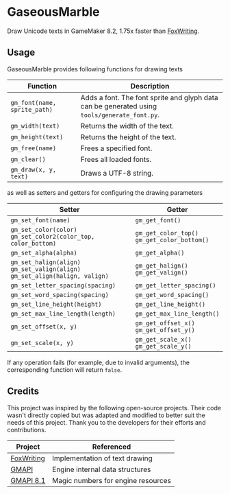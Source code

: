 ﻿# GaseousMarble

Draw Unicode texts in GameMaker 8.2, 1.75x faster than [FoxWriting](https://github.com/Noisyfox/FoxWriting).

## Usage

GaseousMarble provides following functions for drawing texts

| **Function** | **Description** |
| -- | -- |
| `gm_font(name, sprite_path)` | Adds a font. The font sprite and glyph data can be generated using `tools/generate_font.py`. |
| `gm_width(text)` | Returns the width of the text. |
| `gm_height(text)` | Returns the height of the text. |
| `gm_free(name)` | Frees a specified font. |
| `gm_clear()` | Frees all loaded fonts. |
| `gm_draw(x, y, text)` | Draws a UTF-8 string. |

as well as setters and getters for configuring the drawing parameters

| **Setter** | **Getter** |
| -- | -- |
| `gm_set_font(name)` | `gm_get_font()` |
| `gm_set_color(color)`<br>`gm_set_color2(color_top, color_bottom)` | `gm_get_color_top()`<br>`gm_get_color_bottom()` |
| `gm_set_alpha(alpha)` | `gm_get_alpha()` |
| `gm_set_halign(align)`<br>`gm_set_valign(align)`<br>`gm_set_align(halign, valign)` | `gm_get_halign()`<br>`gm_get_valign()` |
| `gm_set_letter_spacing(spacing)` | `gm_get_letter_spacing()` |
| `gm_set_word_spacing(spacing)` | `gm_get_word_spacing()` |
| `gm_set_line_height(height)` | `gm_get_line_height()` |
| `gm_set_max_line_length(length)` | `gm_get_max_line_length()` |
| `gm_set_offset(x, y)`| `gm_get_offset_x()`<br>`gm_get_offset_y()` |
| `gm_set_scale(x, y)` | `gm_get_scale_x()`<br>`gm_get_scale_y()` |

If any operation fails (for example, due to invalid arguments), the corresponding function will return `false`.

## Credits

This project was inspired by the following open-source projects. Their code wasn't directly copied but was adapted and modified to better suit the needs of this project. Thank you to the developers for their efforts and contributions.

| **Project** | **Referenced** |
| -- | -- |
| [FoxWriting](https://github.com/Noisyfox/FoxWriting) | Implementation of text drawing |
| [GMAPI](https://github.com/snakedeveloper/gmapi) | Engine internal data structures |
| [GMAPI 8.1](https://github.com/gm-archive/gmapi-8.1) | Magic numbers for engine resources |
